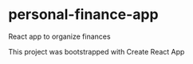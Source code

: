 # personal-finance-app
React app to organize finances

This project was bootstrapped with Create React App